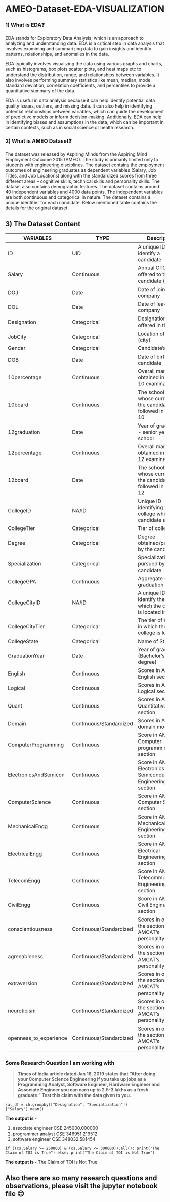 # AMEO-Dataset-EDA-VISUALIZATION
### 1) What is EDA❓
EDA stands for Exploratory Data Analysis, which is an approach to analyzing and understanding data. EDA is a critical step in data analysis that involves examining and summarizing data to gain insights and identify patterns, relationships, and anomalies in the data.

EDA typically involves visualizing the data using various graphs and charts, such as histograms, box plots scatter plots, and heat maps etc to understand the distribution, range, and relationships between variables. It also involves performing summary statistics like mean, median, mode, standard deviation, correlation coefficients, and percentiles to provide a quantitative summary of the data.

EDA is useful in data analysis because it can help identify potential data quality issues, outliers, and missing data. It can also help in identifying potential relationships between variables, which can guide the development of predictive models or inform decision-making. Additionally, EDA can help in identifying biases and assumptions in the data, which can be important in certain contexts, such as in social science or health research.

### 2) What is AMEO Dataset❓
The dataset was released by Aspiring Minds from the Aspiring Mind Employment Outcome 2015 (AMEO). The study is primarily limited  only to students with engineering disciplines. The dataset contains the employment outcomes of engineering graduates as dependent variables (Salary, Job Titles, and Job Locations) along with the standardized scores from three different areas – cognitive skills, technical skills and personality skills. The dataset also contains demographic features. The dataset  contains  around  40 independent variables and 4000 data points. The independent variables are both continuous and categorical in nature. The dataset contains a unique identifier for each candidate. Below mentioned table contains the details for the original dataset.  

## 3) The Dataset Content
| VARIABLES              | TYPE           | Description                                               |
|------------------------|------------------|-----------------------------------------------------------|
| ID                     | UID             | A unique ID to identify a candidate                      |
| Salary                 | Continuous      | Annual CTC oﬀered to the candidate (in INR)               |
| DOJ                    | Date            | Date of joining the company                               |
| DOL                    | Date            | Date of leaving the company                               |
| Designation            | Categorical     | Designation oﬀered in the job                             |
| JobCity                | Categorical     | Location of the job (city)                                |
| Gender                 | Categorical     | Candidate’s gender                                        |
| DOB                    | Date            | Date of birth of candidate                                |
| 10percentage           | Continuous      | Overall marks obtained in grade 10 examinations           |
| 10board                | Continuous      | The school board whose curriculum the candidate followed in grade 10 |
| 12graduation           | Date            | Year of graduation - senior year high school              |
| 12percentage           | Continuous      | Overall marks obtained in grade 12 examinations           |
| 12board                | Date            | The school board whose curriculum the candidate followed in grade 12 |
| CollegeID              | NA/ID           | Unique ID identifying the college which the candidate attended |
| CollegeTier            | Categorical     | Tier of college                                           |
| Degree                 | Categorical     | Degree obtained/pursued by the candidate                  |
| Specialization         | Categorical     | Specialization pursued by the candidate                   |
| CollegeGPA             | Continuous      | Aggregate GPA at graduation                              |
| CollegeCityID          | NA/ID           | A unique ID to identify the city in which the college is located in |
| CollegeCityTier        | Categorical     | The tier of the city in which the college is located      |
| CollegeState           | Categorical     | Name of States                                            |
| GraduationYear         | Date            | Year of graduation (Bachelor’s degree)                     |
| English                | Continuous      | Scores in AMCAT English section                           |
| Logical                | Continuous      | Scores in AMCAT Logical section                           |
| Quant                  | Continuous      | Scores in AMCAT Quantitative section                      |
| Domain                 | Continuous/Standardized | Scores in AMCAT’s domain module                      |
| ComputerProgramming    | Continuous      | Score in AMCAT’s Computer programming section             |
| ElectronicsAndSemicon  | Continuous      | Score in AMCAT’s Electronics & Semiconductor Engineering section |
| ComputerScience        | Continuous      | Score in AMCAT’s Computer Science section                 |
| MechanicalEngg         | Continuous      | Score in AMCAT’s Mechanical Engineering section           |
| ElectricalEngg         | Continuous      | Score in AMCAT’s Electrical Engineering section           |
| TelecomEngg            | Continuous      | Score in AMCAT’s Telecommunication Engineering section    |
| CivilEngg              | Continuous      | Score in AMCAT’s Civil Engineering section                |
| conscientiousness      | Continuous/Standardized | Scores in one of the sections of AMCAT’s personality test |
| agreeableness          | Continuous/Standardized | Scores in one of the sections of AMCAT’s personality test |
| extraversion           | Continuous/Standardized | Scores in one of the sections of AMCAT’s personality test |
| neuroticism            | Continuous/Standardized | Scores in one of the sections of AMCAT’s personality test |
| openness_to_experience | Continuous/Standardized | Scores in one of the sections of AMCAT’s personality test |

### Some Research Question I am working with
> **Times of India article dated Jan 18, 2019 states that “After doing your Computer Science Engineering if you take up jobs as a Programming Analyst, Software Engineer, Hardware Engineer and Associate Engineer you can earn up to 2.5-3 lakhs as a fresh graduate.” Test this claim with the data given to you.**

`sal_df = ch.groupby(["Designation", "Specialization"])["Salary"].mean()`

**The output is -**
1. associate engineer  CSE               245000.000000
2. programmer analyst  CSE               346951.219512
3. software engineer   CSE               348032.581454

`if ((cs.Salary >= 250000) & (cs.Salary <= 300000)).all():
    print("The Claim of TOI is True")
 else:
    print("The Claim of TOI is Not True")`
   
**The output is -**
The Claim of TOI is Not True

## Also there are so many research questions and observations, please visit the jupyter notebook file 😊
